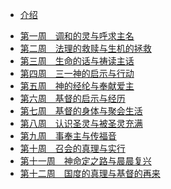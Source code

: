 <!-- 这是summary里的内容
* [介绍](README.md)
* [第一章](chapter01/index.md)
  * [纲目](chapter01/outline.md)
  * [详情](chapter01/detail.md)
  * [听抄](chapter01/listen.md) -->

<!-- * [介绍](cc.md) -->
  
<!-- * [语法点](try-teaching/index.md) -->
* [介绍](README.md)
<!-- * [12周](new-born/12weeks/index.md) -->

* [第一周　调和的灵与呼求主名](new-born/12weeks/1.md)
* [第二周　法理的救赎与生机的拯救](new-born/12weeks/2.md)
* [第三周　生命的话与祷读主话](new-born/12weeks/3.md)
* [第四周　三一神的启示与行动](new-born/12weeks/4.md)
* [第五周　神的经纶与奉献爱主](new-born/12weeks/5.md)
* [第六周　基督的启示与经历](new-born/12weeks/6.md)
* [第七周　基督的身体与聚会生活](new-born/12weeks/7.md)
* [第八周　认识圣灵与被圣灵充满](new-born/12weeks/8.md)
* [第九周　事奉主与传福音](new-born/12weeks/9.md)
* [第十周　召会的真理与实行](new-born/12weeks/10.md)
* [第十一周　神命定之路与晨晨复兴](new-born/12weeks/11.md)
* [第十二周　国度的真理与基督的再来](new-born/12weeks/12.md)


<!-- * [第1周(奇妙的灵)](new-born/1.md)
* [第2周(甜美的名)](new-born/2.md)
* [第3周(法理的救赎)](new-born/3.md)
* [第4周(生机的拯救)](new-born/4.md)
* [第5周(生命的话)](new-born/5.md)
* [第6周(祷读主话)](new-born/6.md)
* [第7周(三一神的启示)](new-born/7.md)
* [第8周(三一神的行动)](new-born/8.md)
* [第9周(神的经纶)](new-born/9.md)
* [第10周(奉献爱主)](new-born/10.md)
* [第11周(认识基督)](new-born/11.md)
* [第12周(经历基督)](new-born/12.md) -->

